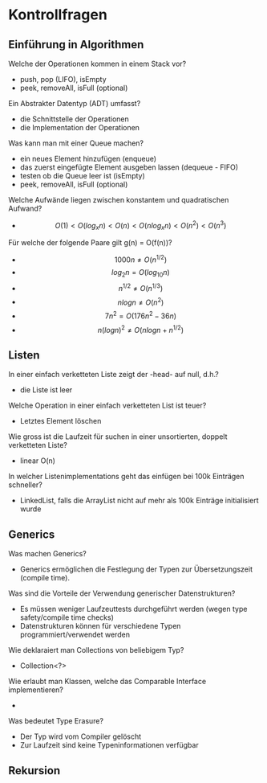 # Kontrollfragen

## Einführung in Algorithmen

Welche der Operationen kommen in einem Stack vor?

* push, pop (LIFO), isEmpty 
* peek, removeAll, isFull (optional)

Ein Abstrakter Datentyp (ADT) umfasst?

* die Schnittstelle der Operationen
* die Implementation der Operationen

Was kann man mit einer Queue machen?

* ein neues Element hinzufügen (enqueue)
* das zuerst eingefügte Element ausgeben lassen (dequeue - FIFO)
* testen ob die Queue leer ist (isEmpty)
* peek, removeAll, isFull (optional)

Welche Aufwände liegen zwischen konstantem und quadratischen Aufwand?

* $$ O(1) < O(log_xn) < O(n) < O(n log_xn) < O(n^2) < O(n^3) $$

Für welche der folgende Paare gilt g(n) = O(f(n))?

* $$ 1000n \neq O(n^{1/2}) $$
* $$ log_2n = O(log_{10}n) $$
* $$ n^{1/2} \neq O(n^{1/3}) $$
* $$ nlogn \neq O(n^2) $$
* $$ 7n^2 = O(176n^2-36n) $$
* $$ n(logn)^2 \neq O(nlogn+n^{1/2}) $$


## Listen

In einer einfach verketteten Liste zeigt der -head- auf null, d.h.?

* die Liste ist leer

Welche Operation in einer einfach verketteten List ist teuer?

* Letztes Element löschen

Wie gross ist die Laufzeit für suchen in einer unsortierten, doppelt verketteten Liste?

* linear O(n)

In welcher Listenimplementations geht das einfügen bei 100k Einträgen schneller?

* LinkedList, falls die ArrayList nicht auf mehr als 100k Einträge initialisiert wurde


## Generics

Was machen Generics?

* Generics ermöglichen die Festlegung der Typen zur Übersetzungszeit (compile time).

Was sind die Vorteile der Verwendung generischer Datenstrukturen?

* Es müssen weniger Laufzeuttests durchgeführt werden (wegen type safety/compile time checks)
* Datenstrukturen können für verschiedene Typen programmiert/verwendet werden
 
Wie deklaraiert man Collections von beliebigem Typ?

* Collection<?>

Wie erlaubt man Klassen, welche das Comparable Interface implementieren?

* <? extends Comparable>

Was bedeutet Type Erasure?

* Der Typ wird vom Compiler gelöscht
* Zur Laufzeit sind keine Typeninformationen verfügbar


## Rekursion


